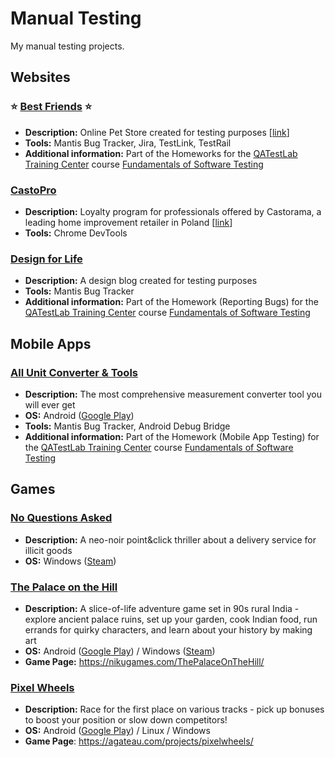 # Manual Testing

My manual testing projects.

## Websites

### :star: **[Best Friends](/Best_Friends/)** :star:

- **Description:** Online Pet Store created for testing purposes [[link](http://opencart.qatestlab.net/)]
- **Tools:** Mantis Bug Tracker, Jira, TestLink, TestRail
- **Additional information:** Part of the Homeworks for the [QATestLab Training Center](https://en.training.qatestlab.com/) course [Fundamentals of Software Testing](https://en.training.qatestlab.com/course/software-testing-fundamentals/)

### [CastoPro](/CastoPro/)

- **Description:** Loyalty program for professionals offered by Castorama, a leading home improvement retailer in Poland [[link](https://castopro.castorama.pl/pl/home)]
- **Tools:** Chrome DevTools

### [Design for Life](/Design_for_Life/)

- **Description:** A design blog created for testing purposes
- **Tools:** Mantis Bug Tracker
- **Additional information:** Part of the Homework (Reporting Bugs) for the [QATestLab Training Center](https://en.training.qatestlab.com/) course [Fundamentals of Software Testing](https://en.training.qatestlab.com/course/software-testing-fundamentals/)

## Mobile Apps

### [All Unit Converter & Tools](/Unit_Converter/)

- **Description:** The most comprehensive measurement converter tool you will ever get
- **OS:** Android ([Google Play](https://play.google.com/store/apps/details?id=com.digitalindeed.converter))
- **Tools:** Mantis Bug Tracker, Android Debug Bridge
- **Additional information:** Part of the Homework (Mobile App Testing) for the [QATestLab Training Center](https://en.training.qatestlab.com/) course [Fundamentals of Software Testing](https://en.training.qatestlab.com/course/software-testing-fundamentals/)

## Games

### [No Questions Asked](/No_Questions_Asked/)

- **Description:** A neo-noir point&click thriller about a delivery service for illicit goods
- **OS:** Windows ([Steam](https://store.steampowered.com/app/2259180/))

### [The Palace on the Hill](/Palace_on_Hill/)

- **Description:** A slice-of-life adventure game set in 90s rural India - explore ancient palace ruins, set up your garden, cook Indian food, run errands for quirky characters, and learn about your history by making art
- **OS:** Android ([Google Play](https://play.google.com/store/apps/details?id=com.NikuGames.Palace_on_the_hill_demo)) / Windows ([Steam](https://store.steampowered.com/app/1582600/))
- **Game Page:** https://nikugames.com/ThePalaceOnTheHill/

### [Pixel Wheels](/Pixel_Wheels/)

- **Description:** Race for the first place on various tracks - pick up bonuses to boost your position or slow down competitors!
- **OS:** Android ([Google Play](https://play.google.com/store/apps/details?id=com.agateau.tinywheels.android)) / Linux / Windows
- **Game Page**: https://agateau.com/projects/pixelwheels/

